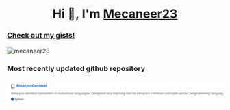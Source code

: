 <h1 align="center">Hi 👋, I'm <a href="https://mecaneer23.net">Mecaneer23</a></h1>

<h3 align="left"><a href="https://gist.github.com/mecaneer23/">Check out my gists!</a></h3>

<img align="center" src="https://github-readme-stats.vercel.app/api/top-langs?username=mecaneer23&show_icons=true&locale=en&layout=compact" alt="mecaneer23" />

<!-- ### [Most recently updated repo](https://mecaneer23.github.io/most-recent-git-commit/link/?user=mecaneer23) -->

<!-- [![Most recently updated repo](https://mecaneer23.github.io/most-recent-git-commit/svg/index.svg?user=mecaneer23)](https://mecaneer23.github.io/most-recent-git-commit/link/?user=mecaneer23) -->

### Most recently updated github repository

[![Most recently updated repo](recent-commit.svg)](https://github.com/mecaneer23/BinarytoDecimal)
